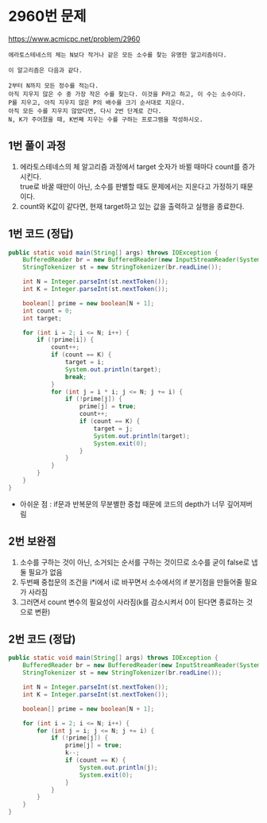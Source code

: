 # 2960번 문제
https://www.acmicpc.net/problem/2960

```
에라토스테네스의 체는 N보다 작거나 같은 모든 소수를 찾는 유명한 알고리즘이다.

이 알고리즘은 다음과 같다.

2부터 N까지 모든 정수를 적는다.
아직 지우지 않은 수 중 가장 작은 수를 찾는다. 이것을 P라고 하고, 이 수는 소수이다.
P를 지우고, 아직 지우지 않은 P의 배수를 크기 순서대로 지운다.
아직 모든 수를 지우지 않았다면, 다시 2번 단계로 간다.
N, K가 주어졌을 때, K번째 지우는 수를 구하는 프로그램을 작성하시오.
```

## 1번 풀이 과정

1. 에라토스테네스의 체 알고리즘 과정에서 target 숫자가 바뀔 때마다 count를 증가시킨다.<br>
   true로 바꿀 때만이 아닌, 소수를 판별할 때도 문제에서는 지운다고 가정하기 때문이다.
2. count와 K값이 같다면, 현재 target하고 있는 값을 출력하고 실행을 종료한다.

## 1번 코드 (정답)

```java
public static void main(String[] args) throws IOException {
    BufferedReader br = new BufferedReader(new InputStreamReader(System.in));
    StringTokenizer st = new StringTokenizer(br.readLine());

    int N = Integer.parseInt(st.nextToken());
    int K = Integer.parseInt(st.nextToken());

    boolean[] prime = new boolean[N + 1];
    int count = 0;
    int target;

    for (int i = 2; i <= N; i++) {
        if (!prime[i]) {
            count++;
            if (count == K) {
                target = i;
                System.out.println(target);
                break;
            }
            for (int j = i * i; j <= N; j += i) {
                if (!prime[j]) {
                    prime[j] = true;
                    count++;
                    if (count == K) {
                        target = j;
                        System.out.println(target);
                        System.exit(0);
                    }
                }
            }
        }
    }
}
```

- 아쉬운 점 : if문과 반복문의 무분별한 중첩 때문에 코드의 depth가 너무 깊어져버림

## 2번 보완점
1. 소수를 구하는 것이 아닌, 소거되는 순서를 구하는 것이므로 소수를 굳이 false로 냅둘 필요가 없음
2. 두번째 중첩문의 조건을 i*i에서 i로 바꾸면서 소수에서의 if 분기점을 만들어줄 필요가 사라짐
3. 그러면서 count 변수의 필요성이 사라짐(k를 감소시켜서 0이 된다면 종료하는 것으로 변환)

## 2번 코드 (정답)

```java
public static void main(String[] args) throws IOException {
    BufferedReader br = new BufferedReader(new InputStreamReader(System.in));
    StringTokenizer st = new StringTokenizer(br.readLine());

    int N = Integer.parseInt(st.nextToken());
    int K = Integer.parseInt(st.nextToken());

    boolean[] prime = new boolean[N + 1];

    for (int i = 2; i <= N; i++) {
        for (int j = i; j <= N; j += i) {
            if (!prime[j]) {
                prime[j] = true;
                k--;
                if (count == K) {
                    System.out.println(j);
                    System.exit(0);
                }
            }
        }
    }
}
```